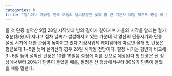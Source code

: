 ```yaml
---
categories: b
title: "일기예보 기상청 전국 오늘의 날씨당분간 낮과 밤 큰 기온차 내일 제주도 중심 비 올 첫 단풍 설악산 9월 28일 시작"
---
```

올 첫 단풍 설악산 9월 28일 시작낮과 밤의 길이가 같아지며 가을의 시작을 알리는 절기 추분(秋分)이 지나고 점차 날씨가 쌀쌀해지고 있는 가운데 각 명산의 단풍시기와 단풍 절정 시기에 대한 관심이 높아지고 있다.기상사업체 케이웨더에 따르면 올해 첫 단풍은 평년보다 1∼5일 늦어 설악산의 경우 28일 시작될 전망이다. 절정 시기는 평년과 비교해 3∼6일 늦어 설악산 단풍은 10월 19일쯤 절정에 이를 것으로 예상된다.첫 단풍은 산 정상에서부터 20%가 단풍이 들었을 때를, 절정은 산 정상에서부터 80%가 단풍이 들었을 때를 말한다.